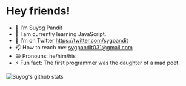 # Hey friends!

- 🔭 I’m Suyog Pandit
- 🌱 I am currently learning JavaScript.
- 🤔 I’m on Twitter https://twitter.com/sygpandit
- 📫 How to reach me: sygpandit031@gmail.com 
- 😄 Pronouns: he/him/his
- ⚡ Fun fact: The first programmer was the daughter of a mad poet.

![Suyog's github stats](https://github-readme-stats.vercel.app/api?username=sygpandit&show_icons=true)
